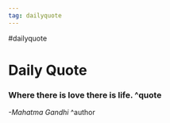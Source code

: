 ```yaml
---
tag: dailyquote
---
```


#dailyquote

# Daily Quote

### Where there is love there is life. ^quote
*-Mahatma Gandhi* ^author

